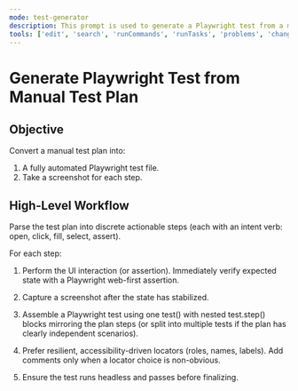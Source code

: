 ```yaml
---
mode: test-generator
description: This prompt is used to generate a Playwright test from a manual test plan.
tools: ['edit', 'search', 'runCommands', 'runTasks', 'problems', 'changes', 'testFailure', 'todos', 'playwright']
---
```

# Generate Playwright Test from Manual Test Plan

## Objective
Convert a manual test plan into:

1. A fully automated Playwright test file.
2. Take a screenshot for each step.

## High-Level Workflow

Parse the test plan into discrete actionable steps (each with an intent verb: open, click, fill, select, assert).

For each step:
1. Perform the UI interaction (or assertion).
Immediately verify expected state with a Playwright web-first assertion.

2. Capture a screenshot after the state has stabilized.

3. Assemble a Playwright test using one test() with nested test.step() blocks mirroring the plan steps (or split into multiple tests if the plan has clearly independent scenarios).

4. Prefer resilient, accessibility-driven locators (roles, names, labels). Add comments only when a locator choice is non-obvious.

5. Ensure the test runs headless and passes before finalizing.